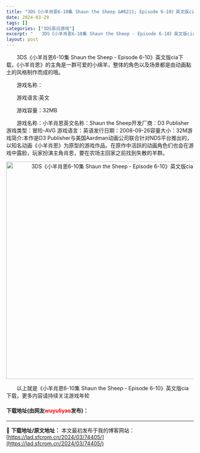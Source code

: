 ```yaml
---
title: "3DS《小羊肖恩6-10集 Shaun the Sheep &#8211; Episode 6-10》英文版cia下载"
date: 2024-03-29
tags: []
categories: ["3DS英日游戏"]
excerpt: "　　3DS《小羊肖恩6-10集 Shaun the Sheep - Episode 6-10》英文版cia下载，《小羊肖恩》的主角是一群可爱的小绵羊，整体的角色以及场景都是由动画黏土的风格制作而成的哦。 　　游戏名称： 　　游戏语言:英文 　　游戏容量：32MB 　　游戏名称：小羊肖恩英文名称：Sh&hellip;"
layout: post
---
```


 <p>　　3DS《小羊肖恩6-10集 Shaun the Sheep - Episode 6-10》英文版cia下载，《小羊肖恩》的主角是一群可爱的小绵羊，整体的角色以及场景都是由动画黏土的风格制作而成的哦。</p> <p>　　游戏名称：</p> <p>　　游戏语言:英文</p> <p>　　游戏容量：32MB</p> <p>　　游戏名称：小羊肖恩英文名称：Shaun the Sheep开发厂商：D3 Publisher游戏类型：冒险-AVG 游戏语言：英语发行日期：2008-09-26容量大小：32M游戏简介:本作是D3 Publisher与美国Aardman动画公司联合针对NDS平台推出的，以知名动画《小羊肖恩》为原型的游戏作品。在原作中活跃的动画角色们也会在游戏中露脸，玩家扮演主角肖恩，要在农场主回家之前找到失散的羊群。</p> <p align="center"><img align="" border="0" src="https://lad.sfcrom.cn/wp-content/uploads/2024/03/20240329_66063375294b1.jpg" width="582" alt="3DS《小羊肖恩6-10集 Shaun the Sheep - Episode 6-10》英文版cia下载" /></p> <p>　　以上就是《小羊肖恩6-10集 Shaun the Sheep - Episode 6-10》英文版cia下载，更多内容请持续关注游戏年轮</p> <p><h4>下载地址(由网友<font color="red">wuyuliyao</font>发布)：</h4></p> 

---
📖 **下载地址/原文地址：** 本文最初发布于我的博客网站：[https://lad.sfcrom.cn/2024/03/74405/](https://lad.sfcrom.cn/2024/03/74405/)
